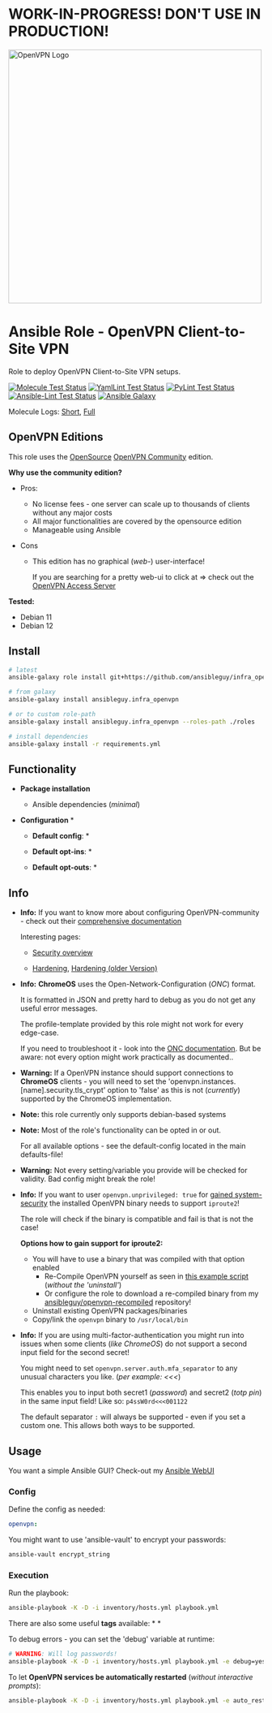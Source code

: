 # WORK-IN-PROGRESS! DON'T USE IN PRODUCTION!

<a href="https://openvpn.net/community/">
<img src="https://upload.wikimedia.org/wikipedia/commons/thumb/f/f5/OpenVPN_logo.svg/1280px-OpenVPN_logo.svg.png" alt="OpenVPN Logo" width="500"/>
</a>

# Ansible Role - OpenVPN Client-to-Site VPN

Role to deploy OpenVPN Client-to-Site VPN setups.

[![Molecule Test Status](https://badges.ansibleguy.net/infra_openvpn.molecule.svg)](https://github.com/ansibleguy/_meta_cicd/blob/latest/templates/usr/local/bin/cicd/molecule.sh.j2)
[![YamlLint Test Status](https://badges.ansibleguy.net/infra_openvpn.yamllint.svg)](https://github.com/ansibleguy/_meta_cicd/blob/latest/templates/usr/local/bin/cicd/yamllint.sh.j2)
[![PyLint Test Status](https://badges.ansibleguy.net/infra_openvpn.pylint.svg)](https://github.com/ansibleguy/_meta_cicd/blob/latest/templates/usr/local/bin/cicd/pylint.sh.j2)
[![Ansible-Lint Test Status](https://badges.ansibleguy.net/infra_openvpn.ansiblelint.svg)](https://github.com/ansibleguy/_meta_cicd/blob/latest/templates/usr/local/bin/cicd/ansiblelint.sh.j2)
[![Ansible Galaxy](https://badges.ansibleguy.net/galaxy.badge.svg)](https://galaxy.ansible.com/ui/standalone/roles/ansibleguy/infra_openvpn)

Molecule Logs: [Short](https://badges.ansibleguy.net/log/molecule_infra_openvpn_test_short.log), [Full](https://badges.ansibleguy.net/log/molecule_infra_openvpn_test.log)

## OpenVPN Editions

This role uses the [OpenSource](https://github.com/OpenVPN/openvpn) [OpenVPN Community](https://openvpn.net/community/) edition.

**Why use the community edition?**

* Pros:
  * No license fees - one server can scale up to thousands of clients without any major costs
  * All major functionalities are covered by the opensource edition
  * Manageable using Ansible

* Cons
  * This edition has no graphical (_web-_) user-interface!
    
    If you are searching for a pretty web-ui to click at => check out the [OpenVPN Access Server](https://openvpn.net/access-server/)


**Tested:**
* Debian 11
* Debian 12

## Install

```bash
# latest
ansible-galaxy role install git+https://github.com/ansibleguy/infra_openvpn

# from galaxy
ansible-galaxy install ansibleguy.infra_openvpn

# or to custom role-path
ansible-galaxy install ansibleguy.infra_openvpn --roles-path ./roles

# install dependencies
ansible-galaxy install -r requirements.yml
```

## Functionality

* **Package installation**
  * Ansible dependencies (_minimal_)


* **Configuration**
  * 


  * **Default config**:
    * 
 

  * **Default opt-ins**:
    * 


  * **Default opt-outs**:
    * 

## Info

* **Info:** If you want to know more about configuring OpenVPN-community - check out their [comprehensive documentation](https://community.openvpn.net/openvpn/wiki)

  Interesting pages:

  * [Security overview](https://community.openvpn.net/openvpn/wiki/SecurityOverview)

  * [Hardening](https://openvpn.net/community-resources/hardening-openvpn-security/), [Hardening (older Version)](https://community.openvpn.net/openvpn/wiki/Hardening)

* **Info:** **ChromeOS** uses the Open-Network-Configuration (_ONC_) format.

  It is formatted in JSON and pretty hard to debug as you do not get any useful error messages.

  The profile-template provided by this role might not work for every edge-case.

  If you need to troubleshoot it - look into the [ONC documentation](https://chromium.googlesource.com/chromium/src/+/main/components/onc/docs/onc_spec.md#OpenVPN-type).
  But be aware: not every option might work practically as documented..


* **Warning:** If a OpenVPN instance should support connections to **ChromeOS** clients - you will need to set the 'openvpn.instances.[name].security.tls_crypt' option to 'false' as this is not (_currently_) supported by the ChromeOS implementation.


* **Note:** this role currently only supports debian-based systems


* **Note:** Most of the role's functionality can be opted in or out.

  For all available options - see the default-config located in the main defaults-file!


* **Warning:** Not every setting/variable you provide will be checked for validity. Bad config might break the role!


* **Info:** If you want to user `openvpn.unprivileged: true` for [gained system-security](https://openvpn.net/community-resources/hardening-openvpn-security/) the installed OpenVPN binary needs to support `iproute2`!

  The role will check if the binary is compatible and fail is that is not the case!

  **Options how to gain support for iproute2:**

  * You will have to use a binary that was compiled with that option enabled
    * Re-Compile OpenVPN yourself as seen in [this example script](https://github.com/ansibleguy/openvpn-recompiled/blob/main/scripts/build.sh) (_without the 'uninstall'_)
    * Or configure the role to download a re-compiled binary from my [ansibleguy/openvpn-recompiled](https://github.com/ansibleguy/openvpn-recompiled) repository!
  * Uninstall existing OpenVPN packages/binaries
  * Copy/link the `openvpn` binary to `/usr/local/bin`


* **Info:** If you are using multi-factor-authentication you might run into issues when some clients (_like ChromeOS_) do not support a second input field for the second secret!

  You might need to set `openvpn.server.auth.mfa_separator` to any unusual characters you like. (_per example: <<<_)

  This enables you to input both secret1 (_password_) and secret2 (_totp pin_) in the same input field! Like so: `p4ssW0rd<<<001122`

  The default separator `:` will always be supported - even if you set a custom one. This allows both ways to be supported.

## Usage

You want a simple Ansible GUI? Check-out my [Ansible WebUI](https://github.com/ansibleguy/webui)

### Config

Define the config as needed:

```yaml
openvpn:

```

You might want to use 'ansible-vault' to encrypt your passwords:
```bash
ansible-vault encrypt_string
```

### Execution

Run the playbook:
```bash
ansible-playbook -K -D -i inventory/hosts.yml playbook.yml
```

There are also some useful **tags** available:
* 
*

To debug errors - you can set the 'debug' variable at runtime:
```bash
# WARNING: Will log passwords!
ansible-playbook -K -D -i inventory/hosts.yml playbook.yml -e debug=yes
```

To let **OpenVPN services be automatically restarted** (_without interactive prompts_):
```bash
ansible-playbook -K -D -i inventory/hosts.yml playbook.yml -e auto_restart=yes
```

